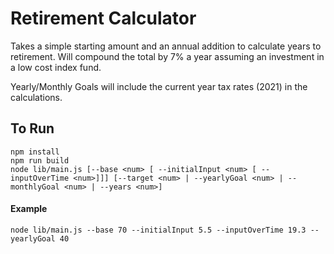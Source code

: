 # Retirement Calculator

Takes a simple starting amount and an annual addition to calculate years to retirement.
Will compound the total by 7% a year assuming an investment in a low cost index fund.

Yearly/Monthly Goals will include the current year tax rates (2021) in the calculations.

## To Run

```
npm install
npm run build
node lib/main.js [--base <num> [ --initialInput <num> [ --inputOverTime <num>]]] [--target <num> | --yearlyGoal <num> | --monthlyGoal <num> | --years <num>]
```

#### Example

```
node lib/main.js --base 70 --initialInput 5.5 --inputOverTime 19.3 --yearlyGoal 40
```
